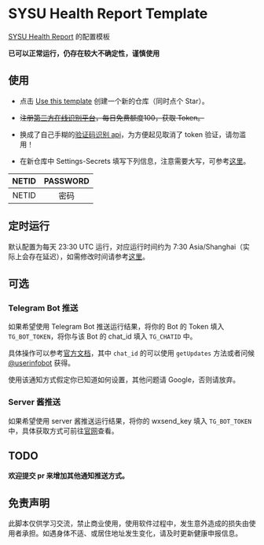 # SYSU Health Report Template

[SYSU Health Report](https://github.com/marketplace/actions/sysu-health-report) 的配置模板

**已可以正常运行，仍存在较大不确定性，谨慎使用**

## 使用

- 点击 [Use this template](https://github.com/Editst/SYSU-HealthReport-Template/generate) 创建一个新的仓库（同时点个 Star）。

- ~~注册[第三方在线识别平台](http://fast.95man.com)，每日免费额度100，获取 Token。~~

- 换成了自己手糊的[验证码识别 api](https://github.com/Editst/CAS-captcha-api)，为方便起见取消了 token 验证，请勿滥用！

- 在新仓库中 Settings-Secrets 填写下列信息，注意需要大写，可参考[这里](https://docs.github.com/en/actions/security-guides/encrypted-secrets)。

| NETID | PASSWORD |
| :-----: | :--------: |
| NETID |   密码    |

## 定时运行

默认配置为每天 23:30 UTC 运行，对应运行时间约为 7:30 Asia/Shanghai（实际上会存在延迟），如需修改时间请参考[这里](https://docs.github.com/en/actions/using-workflows/events-that-trigger-workflows#schedule)。

## 可选

### Telegram Bot 推送

如果希望使用 Telegram Bot 推送运行结果，将你的 Bot 的 Token 填入 `TG_BOT_TOKEN`，将你与该 Bot 的 chat_id 填入 `TG_CHATID` 中。

具体操作可以参考[官方文档](https://core.telegram.org/bots/api#sendmessage)，其中 `chat_id` 的可以使用 `getUpdates` 方法或者问候 [@userinfobot](https://t.me/userinfobot) 获得。

使用该通知方式假定你已知道如何设置，其他问题请 Google，否则请放弃。

### Server 酱推送

如果希望使用 server 酱推送运行结果，将你的 wxsend_key 填入 `TG_BOT_TOKEN` 中，具体获取方式可前往[官网](https://sct.ftqq.com/)查看。

## TODO

**欢迎提交 pr 来增加其他通知推送方式。**

## 免责声明

此脚本仅供学习交流，禁止商业使用，使用软件过程中，发生意外造成的损失由使用者承担。如遇身体不适、或居住地址发生变化，请及时更新健康申报信息。
